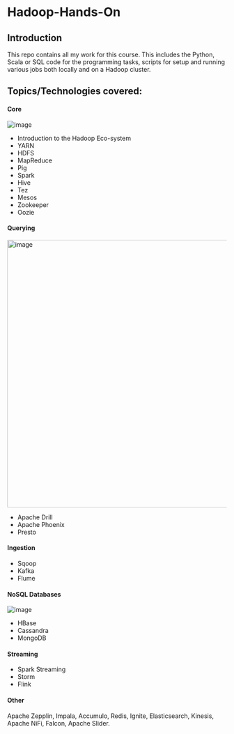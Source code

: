 # Hadoop-Hands-On

## Introduction

 This repo contains all my work for this course. This includes the Python, Scala or SQL code for the programming tasks, scripts for setup and running various jobs both locally and on a Hadoop cluster.


## **Topics/Technologies covered:**

#### Core
![image](https://user-images.githubusercontent.com/91721899/209404649-946f65c1-96b8-4386-9186-3692786f45e5.png)

- Introduction to the Hadoop Eco-system
- YARN
- HDFS
- MapReduce
- Pig
- Spark
- Hive
- Tez
- Mesos
- Zookeeper
- Oozie
#### Querying
<img width="614" alt="image" src="https://user-images.githubusercontent.com/91721899/209404916-3015c007-51e8-452c-8259-dfb6dcbc9e84.png">

- Apache Drill
- Apache Phoenix
- Presto
#### Ingestion
- Sqoop
- Kafka
- Flume
#### NoSQL Databases
![image](https://user-images.githubusercontent.com/91721899/209404849-91c711fc-a222-4647-876b-c85349541609.png)

- HBase
- Cassandra
- MongoDB
#### Streaming
- Spark Streaming
- Storm
- Flink
#### Other
Apache Zepplin, Impala, Accumulo, Redis, Ignite, Elasticsearch, Kinesis, Apache NiFi, Falcon, Apache Slider.
